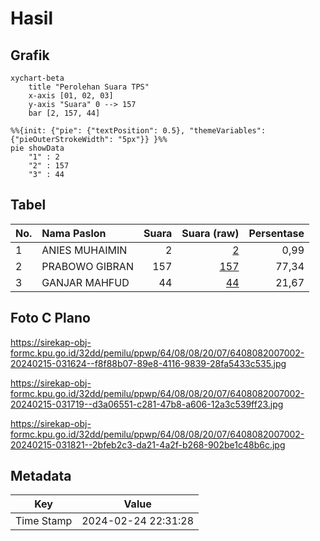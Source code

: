 # Hasil

## Grafik

```mermaid
xychart-beta
    title "Perolehan Suara TPS"
    x-axis [01, 02, 03]
    y-axis "Suara" 0 --> 157
    bar [2, 157, 44]
```

```mermaid
%%{init: {"pie": {"textPosition": 0.5}, "themeVariables": {"pieOuterStrokeWidth": "5px"}} }%%
pie showData
    "1" : 2
    "2" : 157
    "3" : 44
```

## Tabel

| No. | Nama Paslon    | Suara | Suara (raw) | Persentase |
|:--- |:-------------- | -----:| -----------:| ----------:|
| 1   | ANIES MUHAIMIN | 2     | [2][p-1]    | 0,99       |
| 2   | PRABOWO GIBRAN | 157   | [157][p-2]  | 77,34      |
| 3   | GANJAR MAHFUD  | 44    | [44][p-3]   | 21,67      |


[p-1]: https://github.com/gigit-pemilu/pemilu-2024-64-kalimantan-timur/blob/main/pilpres/hitung-suara/sub/64-kalimantan-timur/sub/08-kutai-timur/sub/08-kombeng/sub/2007-miau-baru/sub/002-tps/sub/paslon-1.txt
[p-2]: https://github.com/gigit-pemilu/pemilu-2024-64-kalimantan-timur/blob/main/pilpres/hitung-suara/sub/64-kalimantan-timur/sub/08-kutai-timur/sub/08-kombeng/sub/2007-miau-baru/sub/002-tps/sub/paslon-2.txt
[p-3]: https://github.com/gigit-pemilu/pemilu-2024-64-kalimantan-timur/blob/main/pilpres/hitung-suara/sub/64-kalimantan-timur/sub/08-kutai-timur/sub/08-kombeng/sub/2007-miau-baru/sub/002-tps/sub/paslon-3.txt

## Foto C Plano

https://sirekap-obj-formc.kpu.go.id/32dd/pemilu/ppwp/64/08/08/20/07/6408082007002-20240215-031624--f8f88b07-89e8-4116-9839-28fa5433c535.jpg

https://sirekap-obj-formc.kpu.go.id/32dd/pemilu/ppwp/64/08/08/20/07/6408082007002-20240215-031719--d3a06551-c281-47b8-a606-12a3c539ff23.jpg

https://sirekap-obj-formc.kpu.go.id/32dd/pemilu/ppwp/64/08/08/20/07/6408082007002-20240215-031821--2bfeb2c3-da21-4a2f-b268-902be1c48b6c.jpg


## Metadata

| Key        | Value               |
| ---------- | ------------------- |
| Time Stamp | 2024-02-24 22:31:28 |



